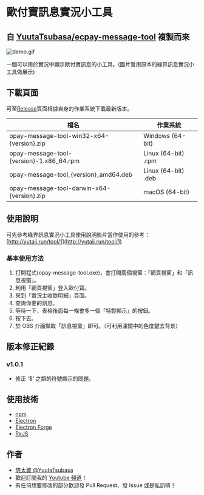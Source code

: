 # 歐付寶訊息實況小工具

## 自 [YuutaTsubasa/ecpay-message-tool](https://github.com/YuutaTsubasa/ecpay-message-tool) 複製而來

![demo.gif](demo.gif)

一個可以用於實況中顯示歐付寶訊息的小工具。(圖片暫用原本的綠界訊息實況小工具做展示)

## 下載頁面

可至[Release](https://github.com/YuutaTsubasa/ecpay-message-tool/releases/)頁面根據自身的作業系統下載最新版本。

檔名 | 作業系統
--- | --- 
opay-message-tool-win32-x64-{version}.zip | Windows (64-bit)
opay-message-tool-{version}-1.x86_64.rpm | Linux (64-bit) .rpm
opay-message-tool_{version}_amd64.deb | Linux (64-bit) .deb
opay-message-tool-darwin-x64-{version}.zip | macOS (64-bit)

## 使用說明

可先參考綠界訊息實況小工具使用說明影片當作使用的參考：[http://yutaii.run/tool/1](http://yutaii.run/tool/1)

### 基本使用方法
1. 打開程式(opay-message-tool.exe)，會打開兩個視窗：「網頁視窗」和「訊息視窗」。
2. 利用「網頁視窗」登入歐付寶。
4. 來到「實況主收款明細」頁面。
5. 查詢你要的訊息。
6. 等待一下，表格後面每一條會多一個「特製顯示」的按鈕。
7. 按下去。
8. 於 OBS 介面擷取「訊息視窗」即可。（可利用濾鏡中的色度鍵去背景）

## 版本修正紀錄
### v1.0.1
- 修正 '$' 之類的符號顯示的問題。

## 使用技術
- [npm](https://www.electronjs.org/)
- [Electron](https://www.electronjs.org/)
- [Electron Forge](https://www.electronforge.io/)
- [RxJS](https://rxjs.dev/)

## 作者
- [悠太翼 @YuutaTsubasa](http://yutaii.run/twitter)
- 歡迎訂閱我的 [Youtube 頻道](http://yutaii.run/youtube)！
- 有任何想要修改的部分歡迎發 Pull Request、發 Issue 或是私訊唷！
